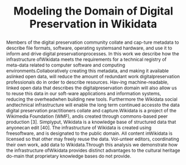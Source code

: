 ---
abstract: Members of the digital preservation community collate and cap-ture metadata
  to describe file formats, software, operating systemsand hardware, and use it to
  inform and drive digital preservationprocesses. In this work we describe how the
  infrastructure ofWikidata meets the requirements for a technical registry of meta-data
  related to computer software and computing environments.Collaboratively creating
  this metadata, and making it available aslinked open data, will reduce the amount
  of redundant work digitalpreservation professionals do in order to describe resources.
  Hav-ing machine-readable, linked open data that describes the digitalpreservation
  domain will also allow us to reuse this data in our soft-ware applications and information
  systems, reducing the overheadwhen building new tools. Furthermore the Wikidata
  social andtechnical infrastructure will enable the long term continued accessto
  the data digital preservation practitioners collate and capture.Wikidata is a project
  of the Wikimedia Foundation (WMF), andis created through commons-based peer production
  [3]. Simplyput, Wikidata is a knowledge base of structured data that anyonecan edit
  [40]. The infrastructure of Wikidata is created using freesoftware, and is designated
  to the public domain. All content inWikidata is licensed so that other may freely
  reuse the data. Vol-unteer editors, coordinating their own work, add data to Wikidata.Through
  this analysis we demonstrate how the infrastructure ofWikidata provides distinct
  advantages to the cultural heritage do-main that proprietary knowledge bases do
  not provide.
creators:
- Thornton, Katherine
- Cochrane, Euan
- Ledoux, Thomas
- Caron, Bertrand
- Wilson, Carl
date: null
document_url: https://services.phaidra.univie.ac.at/api/object/o:931058/download
grand_parent: iPRES
institutions:
- Yale University
- Bibliotheque nationale de France
- Open Preservation Foundation
keywords:
- kyoto
landing_page_url: https://phaidra.univie.ac.at/o:931058
language: eng
layout: publication
license: CC BY-SA 4.0 International
notes_url: null
parent: iPRES 2017
publication_type: paper
size: 999853
slides_url: null
source_name: iPRES
stream_url: null
title: Modeling the Domain of Digital Preservation in Wikidata
year: 2017
---